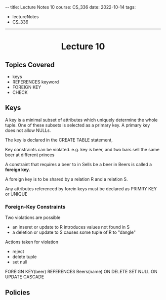 --
title: Lecture Notes 10
course: CS_336
date: 2022-10-14
tags: 
- lectureNotes
- CS_336
---

<center><h1>Lecture 10</h1></center>

## Topics Covered
- keys
- REFERENCES keyword
- FOREIGN KEY
- CHECK


## Keys
A key is a minimal subset of attributes which uniquely determine the whole tuple. One of these subsets is selected as a primary key. A primary key does not allow NULLs.

The key is declared in the CREATE TABLE statement,

Key constraints can be violated.
e.g. key is beer, and two bars sell the same beer at different princes

A constraint that requires a beer to in Sells be a beer in Beers is called a **foreign key**.

A foreign key is to be shared by a relation R and a relation S.

Any attributes referenced by forein keys must be declared as PRIMRY KEY or UNIQUE

### Foreign-Key Constraints
Two violations are possible
- an inseret or update to R introduces values not found in S
- a deletion or update to S causes some tuple of R to "dangle"

Actions taken for violation
- reject
- delete tuple
- set null

FOREIGN KEY(beer)
	REFERENCES Beers(name)
	ON DELETE SET NULL
	ON UPDATE CASCADE

## Policies
